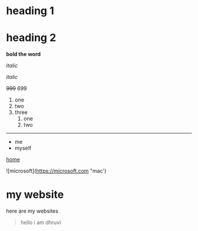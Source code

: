 # heading 1
# heading 2

**bold the word**

*italic*

_italic_

~~999~~ 699

1. one
2. two
2. three
    1. one
    1. two

___

- me    
- myself

[home](https://google.com "google")

![microsoft](https://microsoft.com "mac')

# my website

here are my websites

>hello i am dhruvi